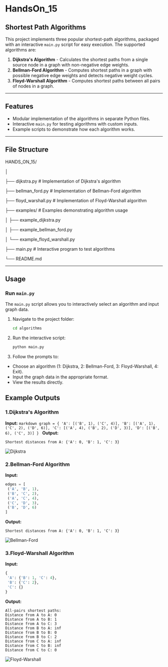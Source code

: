 # HandsOn_15

## Shortest Path Algorithms

This project implements three popular shortest-path algorithms, packaged with an interactive `main.py` script for easy execution. The supported algorithms are:

1. **Dijkstra's Algorithm** - Calculates the shortest paths from a single source node in a graph with non-negative edge weights.
2. **Bellman-Ford Algorithm** - Computes shortest paths in a graph with possible negative edge weights and detects negative weight cycles.
3. **Floyd-Warshall Algorithm** - Computes shortest paths between all pairs of nodes in a graph.

---

## **Features**

- Modular implementation of the algorithms in separate Python files.
- Interactive `main.py` for testing algorithms with custom inputs.
- Example scripts to demonstrate how each algorithm works.

---

## **File Structure**

HANDS_ON_15/

│

├── dijkstra.py # Implementation of Dijkstra's algorithm

├── bellman_ford.py # Implementation of Bellman-Ford algorithm

├── floyd_warshall.py # Implementation of Floyd-Warshall algorithm

├── examples/ # Examples demonstrating algorithm usage

│ ├── example_dijkstra.py

│ ├── example_bellman_ford.py

│ └── example_floyd_warshall.py

├── main.py # Interactive program to test algorithms

└── README.md

---

## **Usage**

### **Run `main.py`**

The `main.py` script allows you to interactively select an algorithm and input graph data.

1. Navigate to the project folder:

   ```bash
   cd algorithms
   ```

2. Run the interactive script:

    ```bash
    python main.py
    ```

3. Follow the prompts to:

- Choose an algorithm (1: Dijkstra, 2: Bellman-Ford, 3: Floyd-Warshall, 4: Exit).
- Input the graph data in the appropriate format.
- View the results directly.

## Example Outputs

### **1.Dijkstra's Algorithm**

**Input:**
    ```markdown
    graph = {
    'A': [('B', 1), ('C', 4)],
    'B': [('A', 1), ('C', 2), ('D', 6)],
    'C': [('A', 4), ('B', 2), ('D', 3)],
    'D': [('B', 6), ('C', 3)]
    }
    ```
**Output:**

   ```plaintext
   Shortest distances from A: {'A': 0, 'B': 1, 'C': 3}
   ```

![Dijkstra](https://github.com/user-attachments/assets/c4b71744-d1a5-4ab6-84e0-44e4d4d33502)

### **2.Bellman-Ford Algorithm**

**Input:**

   ```python
   edges = [
    ('A', 'B', 1),
    ('B', 'C', 2),
    ('A', 'C', 4),
    ('C', 'D', 3),
    ('B', 'D', 6)
   ]
   ```

**Output:**

   ```plaintext
   Shortest distances from A: {'A': 0, 'B': 1, 'C': 3}
   ```

![Bellman-Ford](https://github.com/user-attachments/assets/9f017b7d-4e12-465c-be4a-682e9a57fa2c)

### **3.Floyd-Warshall Algorithm**

**Input:**

   ```python
   {
    'A': {'B': 1, 'C': 4},
    'B': {'C': 2},
    'C': {}
   }
   ```

**Output:**

   ```vbnet
   All-pairs shortest paths:
   Distance from A to A: 0
   Distance from A to B: 1
   Distance from A to C: 3
   Distance from B to A: inf
   Distance from B to B: 0
   Distance from B to C: 2
   Distance from C to A: inf
   Distance from C to B: inf
   Distance from C to C: 0
   ```

![Floyd-Warshall](https://github.com/user-attachments/assets/8f0b94d5-7886-40f7-bb2b-aafa95cdb9da)
